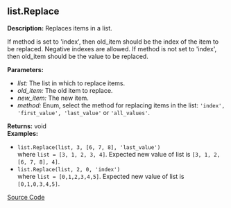 ## list.Replace  
  
  
**Description:** Replaces items in a list.


If method is set to 'index', then old\_item should be the index of the item to be replaced. Negative indexes are allowed.
If method is not set to 'index', then old\_item should be the value to be replaced.  
  
**Parameters:**  
  * *list:* The list in which to replace items.  
  * *old\_item:* The old item to replace.  
  * *new\_item:* The new item.  
  * *method:* Enum, select the method for replacing items in the list: `'index', 'first_value',
'last_value'` or `'all_values'`.  
  
**Returns:** void  
**Examples:**  
  * `list.Replace(list, 3, [6, 7, 8], 'last_value')`  
    where `list = [3, 1, 2, 3, 4]`.
Expected new value of list is `[3, 1, 2, [6, 7, 8], 4]`.  
  * `list.Replace(list, 2, 0, 'index')`  
    where `list = [0,1,2,3,4,5]`.
Expected new value of list is `[0,1,0,3,4,5]`.
  

[Source Code](https://github.com/design-automation/mobius-sim-funcs/blob/main/src/modules/functions/list/Replace.ts) 